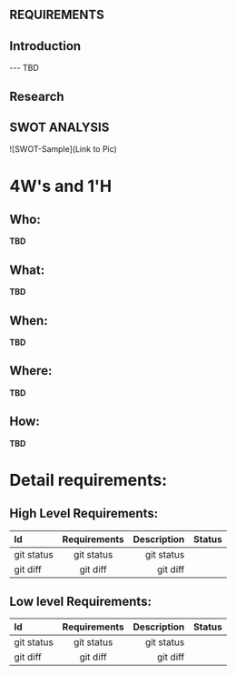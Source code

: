 ## REQUIREMENTS
## Introduction
 --- TBD 

## Research
## SWOT ANALYSIS
![SWOT-Sample](Link to Pic)

# 4W&#39;s and 1&#39;H

## Who:

**TBD**

## What:

**TBD**

## When:

**TBD**

## Where:

**TBD**

## How:

**TBD**

# Detail requirements:

## High Level Requirements:
| Id           | Requirements   | Description   |       Status     |
| :---         |     :---:      |          ---: |            ---:  |
| git status   | git status     | git status    |                  |
| git diff     | git diff       | git diff      |                  |  


##  Low level Requirements:
| Id           | Requirements   | Description   |       Status     |
| :---         |     :---:      |          ---: |            ---:  |
| git status   | git status     | git status    |                  |
| git diff     | git diff       | git diff      |                  |  
